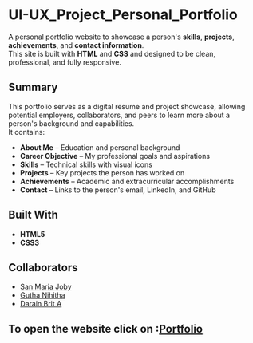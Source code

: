 # UI-UX_Project_Personal_Portfolio

A personal portfolio website to showcase a person's **skills**, **projects**, **achievements**, and **contact information**.  
This site is built with **HTML** and **CSS** and designed to be clean, professional, and fully responsive.

## Summary

This portfolio serves as a digital resume and project showcase, allowing potential employers, collaborators, and peers to learn more about a person's background and capabilities.  
It contains:

- **About Me** – Education and personal background
- **Career Objective** – My professional goals and aspirations
- **Skills** – Technical skills with visual icons
- **Projects** – Key projects the person has worked on
- **Achievements** – Academic and extracurricular accomplishments
- **Contact** – Links to the person's email, LinkedIn, and GitHub

##  Built With

- **HTML5**
- **CSS3**

## Collaborators
- [San Maria Joby](https://github.com/SanMaria28)
- [Gutha Nihitha](https://github.com/Nihitha47)
- [Darain Brit A](https://github.com/Darain-Brit-A)

## To open the website click on :[Portfolio](https://darain-brit-a.github.io/UI-UX_Project_Personal_Portfolio/)
